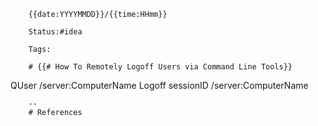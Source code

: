 		{{date:YYYYMMDD}}/{{time:HHmm}}

		Status:#idea
		
		Tags:

		# {{# How To Remotely Logoff Users via Command Line Tools}}
QUser /server:ComputerName
Logoff sessionID /server:ComputerName

		--
		# References
		